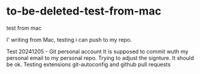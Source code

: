 # to-be-deleted-test-from-mac
test from mac

I' writing from Mac, testing i can push to my repo.

Test 20241205 - Git personal account
It is supposed to commit wuth my personal email to my personal repo.
Trying to adjust the signture. It should be ok.
Testing extensions git-autoconfig and github pull requests
